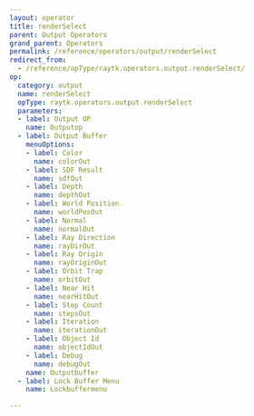 ```yaml
---
layout: operator
title: renderSelect
parent: Output Operators
grand_parent: Operators
permalink: /reference/operators/output/renderSelect
redirect_from:
  - /reference/opType/raytk.operators.output.renderSelect/
op:
  category: output
  name: renderSelect
  opType: raytk.operators.output.renderSelect
  parameters:
  - label: Output OP
    name: Outputop
  - label: Output Buffer
    menuOptions:
    - label: Color
      name: colorOut
    - label: SDF Result
      name: sdfOut
    - label: Depth
      name: depthOut
    - label: World Position
      name: worldPosOut
    - label: Normal
      name: normalOut
    - label: Ray Direction
      name: rayDirOut
    - label: Ray Origin
      name: rayOriginOut
    - label: Orbit Trap
      name: orbitOut
    - label: Near Hit
      name: nearHitOut
    - label: Step Count
      name: stepsOut
    - label: Iteration
      name: iterationOut
    - label: Object Id
      name: objectIdOut
    - label: Debug
      name: debugOut
    name: Outputbuffer
  - label: Lock Buffer Menu
    name: Lockbuffermenu

---
```

